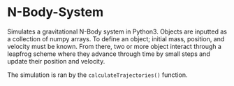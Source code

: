 # N-Body-System

Simulates a gravitational N-Body system in Python3. Objects are inputted as a collection of numpy arrays. To define an object; initial mass, position, and velocity must be known. From there, two or more object interact through a leapfrog scheme where they advance through time by small steps and update their position and velocity. 

The simulation is ran by the `calculateTrajectories()` function.

